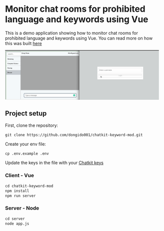 # Monitor chat rooms for prohibited language and keywords using Vue

This is a demo application showing how to monitor chat rooms for prohibited language and keywords using Vue. You can read more on how this was built [here](https://pusher.com)

![Sample working example](./screenshots/mod.gif)

## Project setup

First, clone the repository:
```
git clone https://github.com/dongido001/chatkit-keyword-mod.git
```

Create your env file:

```
cp .env.example .env
```
Update the keys in the file with your [Chatkit keys](https://pusher.com/chatkit)
### Client - Vue

```
cd chatkit-keyword-mod
npm install
npm run server
```

### Server - Node

```
cd server
node app.js
```
